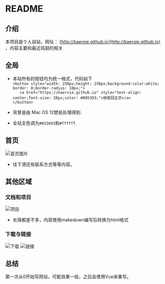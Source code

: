 # README
## 介绍

本项目是个人自站，网址： [http://kaersie.github.io](http://kaersie.github.io) ，内容主要和最近捣鼓的相关

## 全局
+ 本站所有的按钮均为统一格式，代码如下<br>
`<button style="width: 250px;height: 150px;background-color:white; border: 0;border-radius: 10px;">`<br>
  `   <a href="https://kaersie.github.io" style="text-align: center;font-size: 28px;color: #005393;">按我回主页</a>`<br>
 `</button>`<br>


+ 背景是由 Mac OS 12壁纸处理得到.
  
+ 全站主色调为<code>#015693</code>和<code>#ffffff</code>.
  
## 首页

![首页图片](https://s1.ax1x.com/2023/07/25/pCXR00S.png)

*  往下滑还有联系方式等等内容。
  
## 其他区域

### 文档和项目

![项目](https://s1.ax1x.com/2023/07/25/pCXlw6K.png)

* 长得都差不多，内容使用makedown编写后转换为html格式
  
### 下载与链接

![下载](https://s1.ax1x.com/2023/07/25/pCX1mHe.png)
![链接](https://s1.ax1x.com/2023/07/25/pCX1M4A.png)

## 总结

第一次从0开始写网站，可能效果一般，之后会使用Vue来重写。
